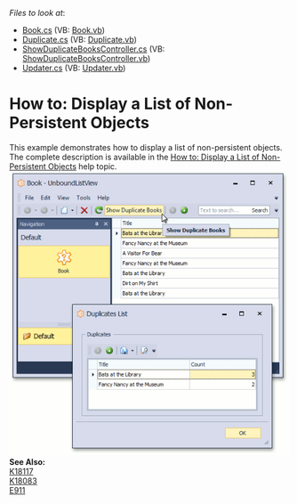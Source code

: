 <!-- default file list -->
*Files to look at*:

* [Book.cs](./CS/UnboundListView.Module/Book.cs) (VB: [Book.vb](./VB/UnboundListView.Module/Book.vb))
* [Duplicate.cs](./CS/UnboundListView.Module/Duplicate.cs) (VB: [Duplicate.vb](./VB/UnboundListView.Module/Duplicate.vb))
* [ShowDuplicateBooksController.cs](./CS/UnboundListView.Module/ShowDuplicateBooksController.cs) (VB: [ShowDuplicateBooksController.vb](./VB/UnboundListView.Module/ShowDuplicateBooksController.vb))
* [Updater.cs](./CS/UnboundListView.Module/Updater.cs) (VB: [Updater.vb](./VB/UnboundListView.Module/Updater.vb))
<!-- default file list end -->
# How to: Display a List of Non-Persistent Objects


<p>This example demonstrates how to display a list of non-persistent objects. The complete description is available in the <a href="http://help.devexpress.com/#Xaf/CustomDocument3167"><u>How to: Display a List of Non-Persistent Objects</u></a> help topic.<br />
<img src="https://raw.githubusercontent.com/DevExpress-Examples/how-to-display-a-list-of-non-persistent-objects-e980/10.2.3+/media/240a07d1-a035-412c-a919-e8a94229d9d5.png"><br />
<strong>See Also:</strong><br />
<a href="https://www.devexpress.com/Support/Center/p/K18117">K18117</a><br />
<a href="https://www.devexpress.com/Support/Center/p/K18083">K18083</a><br />
<a href="https://www.devexpress.com/Support/Center/p/E911">E911</a></p>

<br/>


